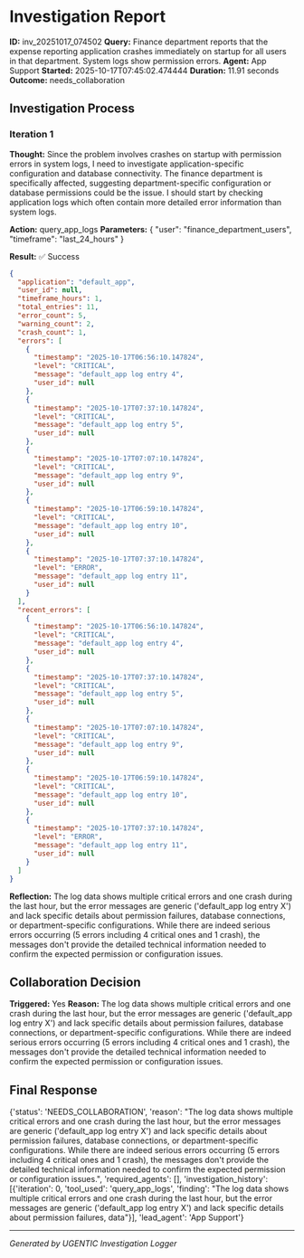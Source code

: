 # Investigation Report

**ID:** inv_20251017_074502
**Query:** Finance department reports that the expense reporting application crashes immediately on startup for all users in that department. System logs show permission errors.
**Agent:** App Support
**Started:** 2025-10-17T07:45:02.474444
**Duration:** 11.91 seconds
**Outcome:** needs_collaboration

## Investigation Process

### Iteration 1

**Thought:** Since the problem involves crashes on startup with permission errors in system logs, I need to investigate application-specific configuration and database connectivity. The finance department is specifically affected, suggesting department-specific configuration or database permissions could be the issue. I should start by checking application logs which often contain more detailed error information than system logs.

**Action:** query_app_logs
**Parameters:** {
  "user": "finance_department_users",
  "timeframe": "last_24_hours"
}

**Result:** ✅ Success
```json
{
  "application": "default_app",
  "user_id": null,
  "timeframe_hours": 1,
  "total_entries": 11,
  "error_count": 5,
  "warning_count": 2,
  "crash_count": 1,
  "errors": [
    {
      "timestamp": "2025-10-17T06:56:10.147824",
      "level": "CRITICAL",
      "message": "default_app log entry 4",
      "user_id": null
    },
    {
      "timestamp": "2025-10-17T07:37:10.147824",
      "level": "CRITICAL",
      "message": "default_app log entry 5",
      "user_id": null
    },
    {
      "timestamp": "2025-10-17T07:07:10.147824",
      "level": "CRITICAL",
      "message": "default_app log entry 9",
      "user_id": null
    },
    {
      "timestamp": "2025-10-17T06:59:10.147824",
      "level": "CRITICAL",
      "message": "default_app log entry 10",
      "user_id": null
    },
    {
      "timestamp": "2025-10-17T07:37:10.147824",
      "level": "ERROR",
      "message": "default_app log entry 11",
      "user_id": null
    }
  ],
  "recent_errors": [
    {
      "timestamp": "2025-10-17T06:56:10.147824",
      "level": "CRITICAL",
      "message": "default_app log entry 4",
      "user_id": null
    },
    {
      "timestamp": "2025-10-17T07:37:10.147824",
      "level": "CRITICAL",
      "message": "default_app log entry 5",
      "user_id": null
    },
    {
      "timestamp": "2025-10-17T07:07:10.147824",
      "level": "CRITICAL",
      "message": "default_app log entry 9",
      "user_id": null
    },
    {
      "timestamp": "2025-10-17T06:59:10.147824",
      "level": "CRITICAL",
      "message": "default_app log entry 10",
      "user_id": null
    },
    {
      "timestamp": "2025-10-17T07:37:10.147824",
      "level": "ERROR",
      "message": "default_app log entry 11",
      "user_id": null
    }
  ]
}
```

**Reflection:** The log data shows multiple critical errors and one crash during the last hour, but the error messages are generic ('default_app log entry X') and lack specific details about permission failures, database connections, or department-specific configurations. While there are indeed serious errors occurring (5 errors including 4 critical ones and 1 crash), the messages don't provide the detailed technical information needed to confirm the expected permission or configuration issues.

## Collaboration Decision

**Triggered:** Yes
**Reason:** The log data shows multiple critical errors and one crash during the last hour, but the error messages are generic ('default_app log entry X') and lack specific details about permission failures, database connections, or department-specific configurations. While there are indeed serious errors occurring (5 errors including 4 critical ones and 1 crash), the messages don't provide the detailed technical information needed to confirm the expected permission or configuration issues.

## Final Response

{'status': 'NEEDS_COLLABORATION', 'reason': "The log data shows multiple critical errors and one crash during the last hour, but the error messages are generic ('default_app log entry X') and lack specific details about permission failures, database connections, or department-specific configurations. While there are indeed serious errors occurring (5 errors including 4 critical ones and 1 crash), the messages don't provide the detailed technical information needed to confirm the expected permission or configuration issues.", 'required_agents': [], 'investigation_history': [{'iteration': 0, 'tool_used': 'query_app_logs', 'finding': "The log data shows multiple critical errors and one crash during the last hour, but the error messages are generic ('default_app log entry X') and lack specific details about permission failures, data"}], 'lead_agent': 'App Support'}

---
*Generated by UGENTIC Investigation Logger*
